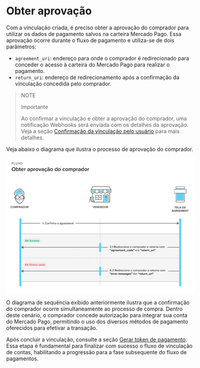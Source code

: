 # Obter aprovação 

Com a vinculação criada, é preciso obter a aprovação do comprador para utilizar os dados de pagamento salvos na carteira Mercado Pago. Essa aprovação ocorre durante o fluxo de pagamento e utiliza-se de dois parâmetros:

* `agreement_uri`: endereço para onde o comprador é redirecionado para conceder o acesso à carteira do Mercado Pago para realizar o pagamento.
* `return_uri`: endereço de redirecionamento após a confirmação da vinculação concedida pelo comprador.

> NOTE
>
> Importante
>
> Ao confirmar a vinculação e obter a aprovação do comprador, uma notificação Webhooks será enviada com os detalhes da aprovação. Veja a seção [Confirmação da vinculação pelo usuário](/developers/pt/docs/wallet-connect/additional-content/your-integrations/notifications/webhooks) para mais detalhes.

Veja abaixo o diagrama que ilustra o processo de aprovação do comprador.

![Obter aprovação](/images/wallet-connect/get-payer-approval.pt.png)

O diagrama de sequência exibido anteriormente ilustra que a confirmação do comprador ocorre simultaneamente ao processo de compra. Dentro deste cenário, o comprador concede autorização para integrar sua conta do Mercado Pago, permitindo o uso dos diversos métodos de pagamento oferecidos para efetivar a transação.

Após concluir a vinculação, consulte a seção [Gerar token de pagamento](/developers/pt/docs/wallet-connect/account-linking-flow/create-payer-token). Essa etapa é fundamental para finalizar com sucesso o fluxo de vinculação de contas, habilitando a progressão para a fase subsequente do fluxo de pagamentos.